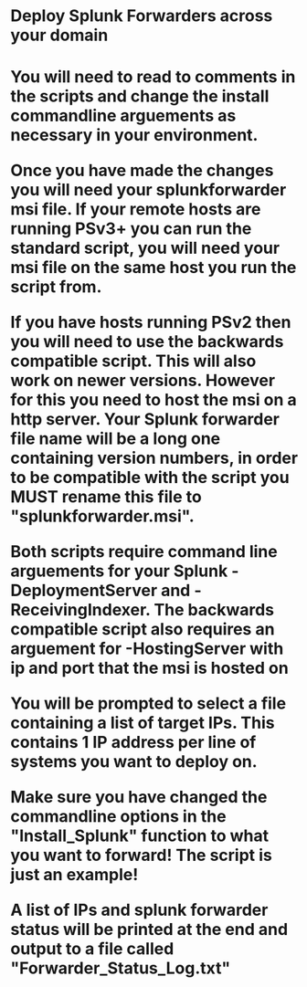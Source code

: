 <h1>Deploy Splunk Forwarders across your domain<h1>
You will need to read to comments in the scripts and change the install commandline arguements as necessary in your environment.

Once you have made the changes you will need your splunkforwarder msi file.
If your remote hosts are running PSv3+ you can run the standard script, you will need your msi file on the same host you run the script from.

If you have hosts running PSv2 then you will need to use the backwards compatible script. This will also work on newer versions.
However for this you need to host the msi on a http server.
Your Splunk forwarder file name will be a long one containing version numbers, 
in order to be compatible with the script you MUST rename this file to "splunkforwarder.msi".

Both scripts require command line arguements for your Splunk -DeploymentServer and -ReceivingIndexer.
The backwards compatible script also requires an arguement for -HostingServer with ip and port that the msi is hosted on

You will be prompted to select a file containing a list of target IPs.
This contains 1 IP address per line of systems you want to deploy on.

Make sure you have changed the commandline options in the "Install_Splunk" function to what you want to forward! The script is just an example!

A list of IPs and splunk forwarder status will be printed at the end and output to a file called "Forwarder_Status_Log.txt"

